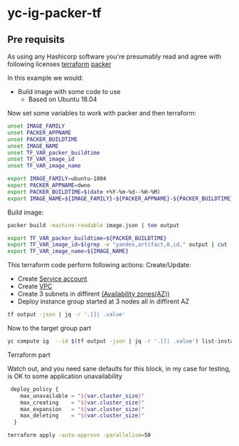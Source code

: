 # yc-ig-packer-tf
## Pre requisits 
As using any Hashicorp software you're presumably read and agree with following licenses [terraform](https://github.com/hashicorp/terraform/blob/master/LICENSE) [packer](https://github.com/hashicorp/packer/blob/master/LICENSE)


In this example we would:
* Build image with some code to use
  * Based on Ubuntu 18.04



Now set some variables to work with packer and then terraform:
```bash
unset IMAGE_FAMILY
unset PACKER_APPNAME
unset PACKER_BUILDTIME
unset IMAGE_NAME
unset TF_VAR_packer_buildtime
unset TF_VAR_image_id
unset TF_VAR_image_name

export IMAGE_FAMILY=ubuntu-1804
export PACKER_APPNAME=dwno
export PACKER_BUILDTIME=$(date +%Y-%m-%d--%H-%M)
export IMAGE_NAME=${IMAGE_FAMILY}-${PACKER_APPNAME}-${PACKER_BUILDTIME}

```

Build image:
```bash
packer build -machine-readable image.json | tee output

export TF_VAR_packer_buildtime=${PACKER_BUILDTIME}
export TF_VAR_image_id=$(grep -e "yandex,artifact,0,id," output | cut -d"," -f6)
export TF_VAR_image_name=${IMAGE_NAME}

```


This terraform code perform following actions: 
Create/Update:
* Create [Service account](https://cloud.yandex.com/docs/iam/concepts/users/service-accounts)
* Create [VPC](https://cloud.yandex.com/docs/vpc/concepts/)
* Create 3 subnets in diffirent [(Availability zones(AZ))](https://cloud.yandex.com/docs/overview/concepts/geo-scope)
* Deploy instance group started at 3 nodes all in diffirent AZ


```bash
tf output -json | jq -r '.[]| .value'
```


Now to the target group part
```bash
yc compute ig  --id $(tf output -json | jq -r '.[]| .value') list-instances --format json | jq -r '.[].network_interfaces  | .[].primary_v4_address  | .address'
```

Terraform part

Watch out, and you need sane defaults for this block, in my case for testing, is OK to some application unavailability

```terraform
 deploy_policy {
    max_unavailable = "${var.cluster_size}"
    max_creating    = "${var.cluster_size}"
    max_expansion   = "${var.cluster_size}"
    max_deleting    = "${var.cluster_size}"
  }
```

```bash
terraform apply -auto-approve -parallelism=50
```
